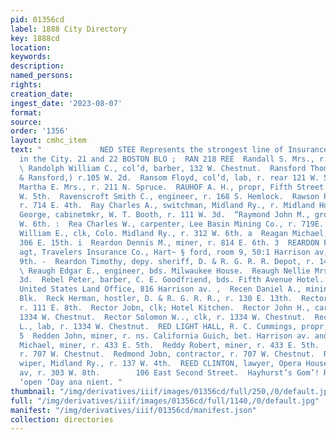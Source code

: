 ```yaml
---
pid: 01356cd
label: 1888 City Directory
key: 1888cd
location: 
keywords: 
description: 
named_persons: 
rights: 
creation_date: 
ingest_date: '2023-08-07'
format: 
source: 
order: '1356'
layout: cmhc_item
text: "             NED STEE Represents the strongest line of Insurance Com: panies
  in the City. 21 and 22 BOSTON BLO ;  RAN 218 REE  Randall S. Mrs., r. 124 E. 3d.
  \ Randolph William C., col’d, barber, 132 W. Chestnut.  Ransford Thomas, (Clancy
  & Ransford,) r.105 W. 2d.  Ransom Floyd, col’d, lab, r. rear 121 W. 5th.  Rarick
  Martha E. Mrs., r. 211 N. Spruce.  RAUHOF A. H., propr, Fifth Street Market, 1404
  W. 5th.  Ravenscroft Smith C., engineer, r. 168 S. Hemlock.  Rawson Preston, engineer,
  r. 714 E. 4th.  Ray Charles A., switchman, Midland Ry., r. Midland Hotel.  Raymond
  George, cabinetmkr, W. T. Booth, r. 111 W. 3d.  “Raymond John M., grocer, r. 500
  W. 6th. :  Rea Charles W., carpenter, Lee Basin Mining Co., r. 719E. 6th. -¥  Read
  William E., clk, Colo. Midland Ry., r. 312 W. 6th. a  Reagan Michael, miner, r.
  306 E. 15th. i  Reardon Dennis M., miner, r. 814 E. 6th. 3  REARDON FRANK M., dist.
  agt, Travelers Insurance Co., Hart~ § ford, room 9, 50:1 Harrison av, r. 212 E.
  9th. -  Reardon Timothy, depy. sheriff, D. & R. G. R. R. Depot, r. 1407 N. Poplar.
  \ Reaugh Edgar E., engineer, bds. Milwaukee House.  Reaugh Nellie Mrs., r. 202 W.
  3d.  Rebel Peter, barber, C. E. Goodfriend, bds. Fifth Avenue Hotel. j  Receiver
  United States Land Office, 816 Harrison av. ,  Recen Daniel A., mining, r. 1 Keystone
  Blk.  Reck Herman, hostler, D. & R. G. R. R., r. 130 E. 13th.  Rector George, driver,
  r. 111 E. 8th.  Rector Jobn, clk; Hotel Kitchen.  Rector John H., carpenter, r.
  1334 W. Chestnut.  Rector Solomon W.., clk, r. 1334 W. Chestnut.  Rector William
  L., lab, r. 1334 W. Chestnut.  RED LIGHT HALL, R. C. Cummings, propr, 114 W. 2d.
  5  Redden John, miner, r. ns. California Guich, bet. Harrison av. and Pine.  Reddy
  Michael, miner, r. 433 E. 5th.  Reddy Robert, miner, r. 433 E. 5th.  Redmond Frederick,
  r. 707 W. Chestnut.  Redmond Jobn, contractor, r. 707 W. Chestnut.  Reed Andrew,
  wiper, Midland Ry., r. 137 W. 4th.  REED CLINTON, lawyer, Opera House Bik, 310 Harrison
  av, r. 303 W. 8th.        106 East Second Street.  Hayhurst’s Gom’! Restaurant,
  ‘open ‘Day ana nient. "
thumbnail: "/img/derivatives/iiif/images/01356cd/full/250,/0/default.jpg"
full: "/img/derivatives/iiif/images/01356cd/full/1140,/0/default.jpg"
manifest: "/img/derivatives/iiif/01356cd/manifest.json"
collection: directories
---
```

